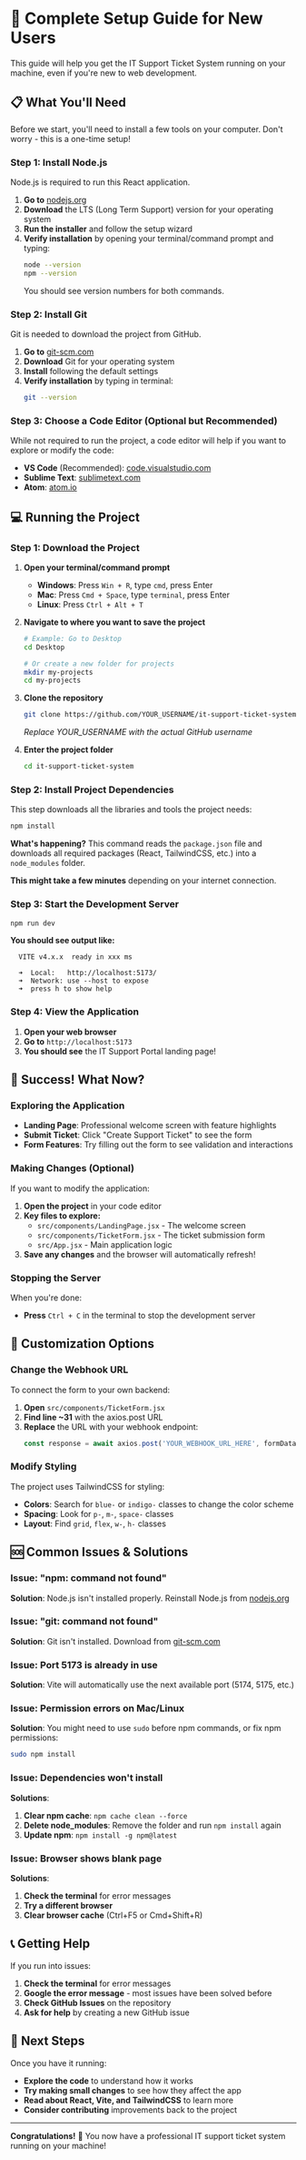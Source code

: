 # 🚀 Complete Setup Guide for New Users

This guide will help you get the IT Support Ticket System running on your machine, even if you're new to web development.

## 📋 What You'll Need

Before we start, you'll need to install a few tools on your computer. Don't worry - this is a one-time setup!

### Step 1: Install Node.js

Node.js is required to run this React application.

1. **Go to** [nodejs.org](https://nodejs.org/)
2. **Download** the LTS (Long Term Support) version for your operating system
3. **Run the installer** and follow the setup wizard
4. **Verify installation** by opening your terminal/command prompt and typing:
   ```bash
   node --version
   npm --version
   ```
   You should see version numbers for both commands.

### Step 2: Install Git

Git is needed to download the project from GitHub.

1. **Go to** [git-scm.com](https://git-scm.com/downloads)
2. **Download** Git for your operating system
3. **Install** following the default settings
4. **Verify installation** by typing in terminal:
   ```bash
   git --version
   ```

### Step 3: Choose a Code Editor (Optional but Recommended)

While not required to run the project, a code editor will help if you want to explore or modify the code:

- **VS Code** (Recommended): [code.visualstudio.com](https://code.visualstudio.com/)
- **Sublime Text**: [sublimetext.com](https://www.sublimetext.com/)
- **Atom**: [atom.io](https://atom.io/)

## 💻 Running the Project

### Step 1: Download the Project

1. **Open your terminal/command prompt**
   - **Windows**: Press `Win + R`, type `cmd`, press Enter
   - **Mac**: Press `Cmd + Space`, type `terminal`, press Enter
   - **Linux**: Press `Ctrl + Alt + T`

2. **Navigate to where you want to save the project**
   ```bash
   # Example: Go to Desktop
   cd Desktop
   
   # Or create a new folder for projects
   mkdir my-projects
   cd my-projects
   ```

3. **Clone the repository**
   ```bash
   git clone https://github.com/YOUR_USERNAME/it-support-ticket-system.git
   ```
   *Replace YOUR_USERNAME with the actual GitHub username*

4. **Enter the project folder**
   ```bash
   cd it-support-ticket-system
   ```

### Step 2: Install Project Dependencies

This step downloads all the libraries and tools the project needs:

```bash
npm install
```

**What's happening?** This command reads the `package.json` file and downloads all required packages (React, TailwindCSS, etc.) into a `node_modules` folder.

**This might take a few minutes** depending on your internet connection.

### Step 3: Start the Development Server

```bash
npm run dev
```

**You should see output like:**
```
  VITE v4.x.x  ready in xxx ms

  ➜  Local:   http://localhost:5173/
  ➜  Network: use --host to expose
  ➜  press h to show help
```

### Step 4: View the Application

1. **Open your web browser**
2. **Go to** `http://localhost:5173`
3. **You should see** the IT Support Portal landing page!

## 🎉 Success! What Now?

### Exploring the Application

- **Landing Page**: Professional welcome screen with feature highlights
- **Submit Ticket**: Click "Create Support Ticket" to see the form
- **Form Features**: Try filling out the form to see validation and interactions

### Making Changes (Optional)

If you want to modify the application:

1. **Open the project** in your code editor
2. **Key files to explore:**
   - `src/components/LandingPage.jsx` - The welcome screen
   - `src/components/TicketForm.jsx` - The ticket submission form
   - `src/App.jsx` - Main application logic
3. **Save any changes** and the browser will automatically refresh!

### Stopping the Server

When you're done:
- **Press** `Ctrl + C` in the terminal to stop the development server

## 🔧 Customization Options

### Change the Webhook URL

To connect the form to your own backend:

1. **Open** `src/components/TicketForm.jsx`
2. **Find line ~31** with the axios.post URL
3. **Replace** the URL with your webhook endpoint:
   ```javascript
   const response = await axios.post('YOUR_WEBHOOK_URL_HERE', formData)
   ```

### Modify Styling

The project uses TailwindCSS for styling:
- **Colors**: Search for `blue-` or `indigo-` classes to change the color scheme
- **Spacing**: Look for `p-`, `m-`, `space-` classes
- **Layout**: Find `grid`, `flex`, `w-`, `h-` classes

## 🆘 Common Issues & Solutions

### Issue: "npm: command not found"
**Solution**: Node.js isn't installed properly. Reinstall Node.js from [nodejs.org](https://nodejs.org/)

### Issue: "git: command not found"
**Solution**: Git isn't installed. Download from [git-scm.com](https://git-scm.com/)

### Issue: Port 5173 is already in use
**Solution**: Vite will automatically use the next available port (5174, 5175, etc.)

### Issue: Permission errors on Mac/Linux
**Solution**: You might need to use `sudo` before npm commands, or fix npm permissions:
```bash
sudo npm install
```

### Issue: Dependencies won't install
**Solutions**:
1. **Clear npm cache**: `npm cache clean --force`
2. **Delete node_modules**: Remove the folder and run `npm install` again
3. **Update npm**: `npm install -g npm@latest`

### Issue: Browser shows blank page
**Solutions**:
1. **Check the terminal** for error messages
2. **Try a different browser**
3. **Clear browser cache** (Ctrl+F5 or Cmd+Shift+R)

## 📞 Getting Help

If you run into issues:

1. **Check the terminal** for error messages
2. **Google the error message** - most issues have been solved before
3. **Check GitHub Issues** on the repository
4. **Ask for help** by creating a new GitHub issue

## 🎯 Next Steps

Once you have it running:

- **Explore the code** to understand how it works
- **Try making small changes** to see how they affect the app
- **Read about React, Vite, and TailwindCSS** to learn more
- **Consider contributing** improvements back to the project

---

**Congratulations!** 🎉 You now have a professional IT support ticket system running on your machine!